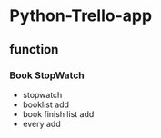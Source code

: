 # Python-Trello-app

## function

### Book StopWatch

- stopwatch
- booklist add
- book finish list add
- every add 

